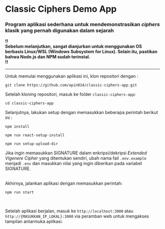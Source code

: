 # Classic Ciphers Demo App
### Program aplikasi sederhana untuk mendemonstrasikan *ciphers* klasik yang pernah digunakan dalam sejarah

**!!<br>Sebelum melanjutkan, sangat dianjurkan untuk menggunakan OS berbasis Linux/WSL (Windows Subsystem for Linux). Selain itu, pastikan bahwa Node.js dan NPM sudah terinstal.<br>!!**

---
Untuk memulai menggunakan aplikasi ini, klon repositori dengan :
```
git clone https://github.com/apin014/classic-ciphers-app.git
```

Setelah kloning repositori, masuk ke folder `classic-ciphers-app`:

```
cd classic-ciphers-app
```

Selanjutnya, lakukan setup dengan memasukkan beberapa perintah berikut ini :

```
npm install
```
```
npm run react-setup-install
```
```
npm run setup-upload-dir
```
Jika ingin memasukkan SIGNATURE dalam enkripsi/dekripsi *Extended Vigenere Cipher* yang ditentukan sendiri, ubah nama fail `.env.example` menjadi `.env` dan masukkan nilai yang ingin diberikan pada variabel SIGNATURE.

<br>
Akhirnya, jalankan aplikasi dengan memasukkan perintah:

```
npm run start
```

<br>

Setelah aplikasi berjalan, masuk ke `http://localhost:3000` atau `http://{MASUKKAN_IP_LOKAL}:3000` via peramban web untuk mengakses tampilan antarmuka aplikasi.

